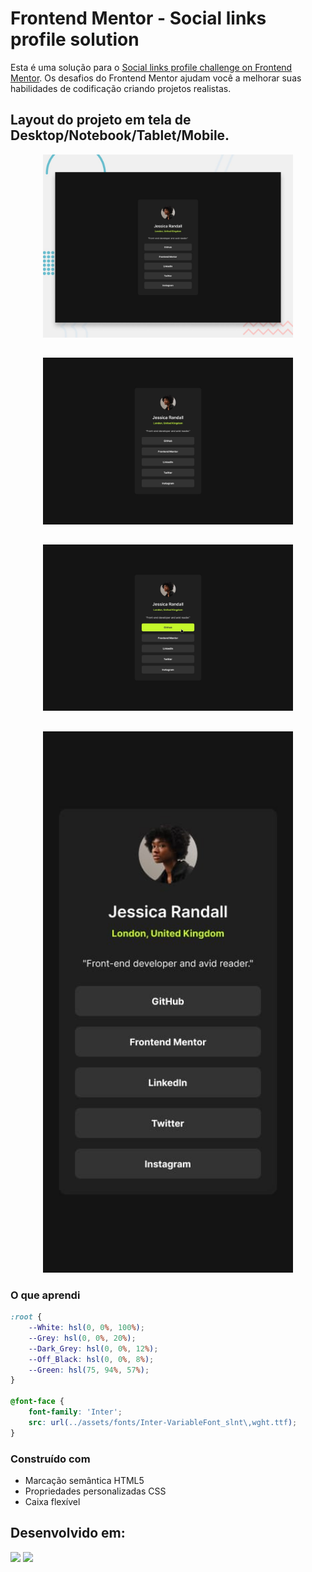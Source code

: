 # Frontend Mentor - Social links profile solution

Esta é uma solução para o [Social links profile challenge on Frontend Mentor](https://www.frontendmentor.io/challenges/social-links-profile-UG32l9m6dQ). 
Os desafios do Frontend Mentor ajudam você a melhorar suas habilidades de codificação criando projetos realistas.

## Layout do projeto em tela de Desktop/Notebook/Tablet/Mobile.

<div align="center">

  <img src="./src/assets/design/desktop-preview.jpg" width="400px" />

  ##

  <img src="./src/assets/design/destkop-design.jpg" width="400px" />

  ##

  <img src="./src/assets/design/active-states.jpg" width="400px" />

  ##

  <img src="./src/assets/design/mobile-design.jpg" width="400px" />

</div>

### O que aprendi

```css
:root {
    --White: hsl(0, 0%, 100%);
    --Grey: hsl(0, 0%, 20%);
    --Dark_Grey: hsl(0, 0%, 12%);
    --Off_Black: hsl(0, 0%, 8%);
    --Green: hsl(75, 94%, 57%);
}

@font-face {
    font-family: 'Inter';
    src: url(../assets/fonts/Inter-VariableFont_slnt\,wght.ttf);
}
```

### Construído com

- Marcação semântica HTML5
- Propriedades personalizadas CSS
- Caixa flexível

## Desenvolvido em:

<div>

  <img src="https://cdn.jsdelivr.net/gh/devicons/devicon/icons/html5/html5-original.svg" width="30px"/>
  <img src="https://cdn.jsdelivr.net/gh/devicons/devicon/icons/css3/css3-original.svg" width="30px"/>
  
</div>